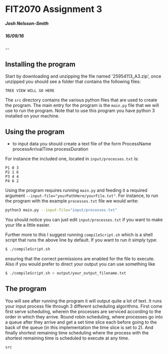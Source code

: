 # FIT2070 Assignment 3
##### Josh Nelsson-Smith
##### 16/09/16
--
## Installing the program
Start by downloading and unzipping the file named '25954113_A3.zip', once
unzipped you should see a folder that contains the following files:

```
TREE VIEW WILL GO HERE
```
The `src` directory contains the various python files that are used to create the
program. The main entry for the program is the `main.py` file that we will use
to run the program. Note that to use this program you have python 3 installed on
your machine.

## Using the program

- to input data you should create a text file of the form
ProcessName processArrivalTime processDuration

For instance the included one, located in `input/processes.txt` is:

```
P1 0 3
P2 1 6
P3 4 4
P4 6 2
```
Using the program requires running `main.py` and feeding it a required
argument `--input-file="yourPathHere/yourFile.txt"`.
For instance, to run the program with the example `processes.txt` file we would
write:

```sh
python3 main.py --input-file="input/processes.txt"
```

You should notice you can just edit `input/processes.txt` if you want to make your life a little easier.

Further more to this I suggest running `compileScript.sh` which is a shell
script that runs the above line by default. If you want to run it simply type:

```sh
$ ./compileScript.sh  
```
ensuring that the correct permissions are enabled for the file to execute.
Also if you would prefer to direct your output you can use something like
```sh
$ ./compileScript.sh > output/your_output_filename.txt
```

## The program
You will see after running the program it will output quite a lot of text.
It runs your input process file through 3 different scheduling algorithms.
First come first serve scheduling, wherein the processes are serviced according
to the order in which they arrive. Round robin scheduling, where processes go
into a queue after they arrive and get a set time slice each before going to
the back of the queue (in this implementation the time slice is set to 2).
And finally shortest remaining time scheduling where the process with the
shortest remaining time is scheduled to execute at any time. 

`src`
